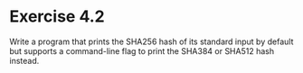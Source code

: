 # Exercise 4.2

Write a program that prints the SHA256 hash of its standard input by default but supports a command-line flag to print
the SHA384 or SHA512 hash instead.
